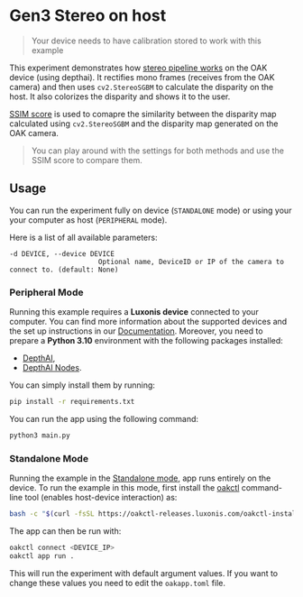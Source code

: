 # Gen3 Stereo on host

> Your device needs to have calibration stored to work with this example

This experiment demonstrates how [stereo pipeline works](https://docs.luxonis.com/projects/api/en/latest/components/nodes/stereo_depth/#internal-block-diagram-of-stereodepth-node) on the OAK device (using depthai). It rectifies mono frames (receives from the OAK camera) and then uses `cv2.StereoSGBM` to calculate the disparity on the host. It also colorizes the disparity and shows it to the user.

[SSIM score](https://en.wikipedia.org/wiki/Structural_similarity) is used to comapre the similarity between the disparity map calculated using `cv2.StereoSGBM` and the disparity map generated on the OAK camera.

> You can play around with the settings for both methods and use the SSIM score to compare them.

## Usage

You can run the experiment fully on device (`STANDALONE` mode) or using your your computer as host (`PERIPHERAL` mode).

Here is a list of all available parameters:

```
-d DEVICE, --device DEVICE
                      Optional name, DeviceID or IP of the camera to connect to. (default: None)
```

### Peripheral Mode

Running this example requires a **Luxonis device** connected to your computer. You can find more information about the supported devices and the set up instructions in our [Documentation](https://rvc4.docs.luxonis.com/hardware).
Moreover, you need to prepare a **Python 3.10** environment with the following packages installed:

- [DepthAI](https://pypi.org/project/depthai/),
- [DepthAI Nodes](https://pypi.org/project/depthai-nodes/).

You can simply install them by running:

```bash
pip install -r requirements.txt
```

You can run the app using the following command:

```bash
python3 main.py
```

### Standalone Mode

Running the example in the [Standalone mode](https://rvc4.docs.luxonis.com/software/depthai/standalone/), app runs entirely on the device.
To run the example in this mode, first install the [oakctl](https://rvc4.docs.luxonis.com/software/tools/oakctl/) command-line tool (enables host-device interaction) as:

```bash
bash -c "$(curl -fsSL https://oakctl-releases.luxonis.com/oakctl-installer.sh)"
```

The app can then be run with:

```bash
oakctl connect <DEVICE_IP>
oakctl app run .
```

This will run the experiment with default argument values. If you want to change these values you need to edit the `oakapp.toml` file.
